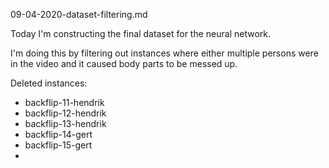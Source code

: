 09-04-2020-dataset-filtering.md

Today I'm constructing the final dataset for the neural network.

I'm doing this by filtering out instances where either multiple persons were in the video and it caused body parts to be messed up. 

Deleted instances:

* backflip-11-hendrik
* backflip-12-hendrik
* backflip-13-hendrik
* backflip-14-gert
* backflip-15-gert
* 